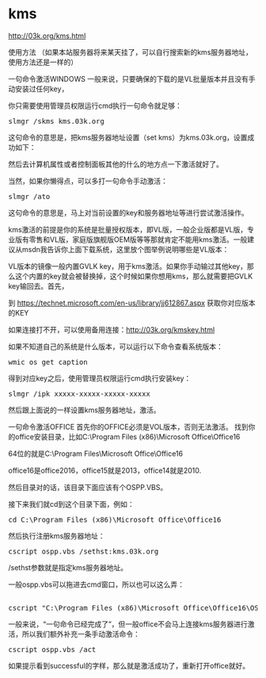 # kms
http://03k.org/kms.html  

使用方法
（如果本站服务器将来某天挂了，可以自行搜索新的kms服务器地址，使用方法还是一样的）

一句命令激活WINDOWS
一般来说，只要确保的下载的是VL批量版本并且没有手动安装过任何key，

你只需要使用管理员权限运行cmd执行一句命令就足够：
<pre>
slmgr /skms kms.03k.org
</pre>
这句命令的意思是，把kms服务器地址设置（set kms）为kms.03k.org，设置成功如下：


然后去计算机属性或者控制面板其他的什么的地方点一下激活就好了。

当然，如果你懒得点，可以多打一句命令手动激活：

<pre>
slmgr /ato
</pre>

这句命令的意思是，马上对当前设置的key和服务器地址等进行尝试激活操作。

kms激活的前提是你的系统是批量授权版本，即VL版，一般企业版都是VL版，专业版有零售和VL版，家庭版旗舰版OEM版等等那就肯定不能用kms激活。一般建议从msdn我告诉你上面下载系统，这里放个图举例说明哪些是VL版本：

VL版本的镜像一般内置GVLK key，用于kms激活。如果你手动输过其他key，那么这个内置的key就会被替换掉，这个时候如果你想用kms，那么就需要把GVLK key输回去。首先，

到 https://technet.microsoft.com/en-us/library/jj612867.aspx 获取你对应版本的KEY

如果连接打不开，可以使用备用连接：http://03k.org/kmskey.html

如果不知道自己的系统是什么版本，可以运行以下命令查看系统版本：

<pre>
wmic os get caption
</pre>
得到对应key之后，使用管理员权限运行cmd执行安装key：

<pre>
slmgr /ipk xxxxx-xxxxx-xxxxx-xxxxx
</pre>
然后跟上面说的一样设置kms服务器地址，激活。


一句命令激活OFFICE
首先你的OFFICE必须是VOL版本，否则无法激活。
找到你的office安装目录，比如C:\Program Files (x86)\Microsoft Office\Office16

64位的就是C:\Program Files\Microsoft Office\Office16

office16是office2016，office15就是2013，office14就是2010.

然后目录对的话，该目录下面应该有个OSPP.VBS。

接下来我们就cd到这个目录下面，例如：

<pre>
cd C:\Program Files (x86)\Microsoft Office\Office16
</pre>
然后执行注册kms服务器地址：

<pre>
cscript ospp.vbs /sethst:kms.03k.org
</pre>

/sethst参数就是指定kms服务器地址。

一般ospp.vbs可以拖进去cmd窗口，所以也可以这么弄：

<pre>

cscript "C:\Program Files (x86)\Microsoft Office\Office16\OSPP.VBS" /sethst:kms.03k.org
</pre>

一般来说，“一句命令已经完成了”，但一般office不会马上连接kms服务器进行激活，所以我们额外补充一条手动激活命令：


<pre>
cscript ospp.vbs /act
</pre>

如果提示看到successful的字样，那么就是激活成功了，重新打开office就好。

